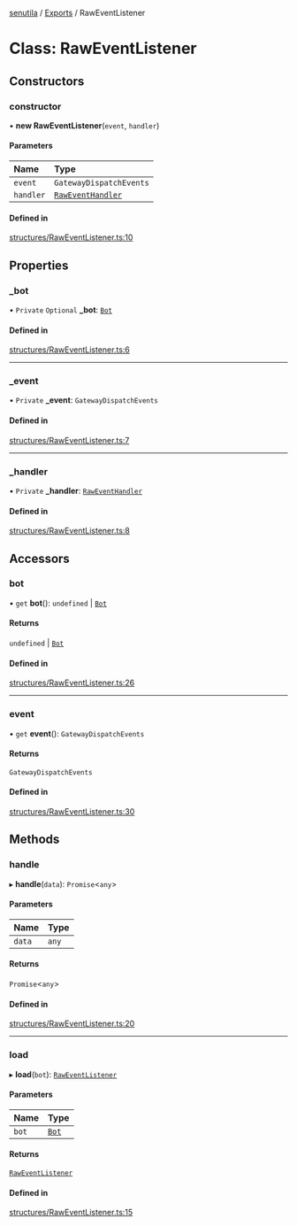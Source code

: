 [senutila](../docs/README.md) / [Exports](../modules.md) / RawEventListener

# Class: RawEventListener

## Constructors

### constructor

• **new RawEventListener**(`event`, `handler`)

#### Parameters

| Name | Type |
| :------ | :------ |
| `event` | `GatewayDispatchEvents` |
| `handler` | [`RawEventHandler`](../modules.md#raweventhandler) |

#### Defined in

[structures/RawEventListener.ts:10](https://github.com/edazpotato/senutila/blob/caba2d1/src/structures/RawEventListener.ts#L10)

## Properties

### \_bot

• `Private` `Optional` **\_bot**: [`Bot`](Bot.md)

#### Defined in

[structures/RawEventListener.ts:6](https://github.com/edazpotato/senutila/blob/caba2d1/src/structures/RawEventListener.ts#L6)

___

### \_event

• `Private` **\_event**: `GatewayDispatchEvents`

#### Defined in

[structures/RawEventListener.ts:7](https://github.com/edazpotato/senutila/blob/caba2d1/src/structures/RawEventListener.ts#L7)

___

### \_handler

• `Private` **\_handler**: [`RawEventHandler`](../modules.md#raweventhandler)

#### Defined in

[structures/RawEventListener.ts:8](https://github.com/edazpotato/senutila/blob/caba2d1/src/structures/RawEventListener.ts#L8)

## Accessors

### bot

• `get` **bot**(): `undefined` \| [`Bot`](Bot.md)

#### Returns

`undefined` \| [`Bot`](Bot.md)

#### Defined in

[structures/RawEventListener.ts:26](https://github.com/edazpotato/senutila/blob/caba2d1/src/structures/RawEventListener.ts#L26)

___

### event

• `get` **event**(): `GatewayDispatchEvents`

#### Returns

`GatewayDispatchEvents`

#### Defined in

[structures/RawEventListener.ts:30](https://github.com/edazpotato/senutila/blob/caba2d1/src/structures/RawEventListener.ts#L30)

## Methods

### handle

▸ **handle**(`data`): `Promise`<`any`\>

#### Parameters

| Name | Type |
| :------ | :------ |
| `data` | `any` |

#### Returns

`Promise`<`any`\>

#### Defined in

[structures/RawEventListener.ts:20](https://github.com/edazpotato/senutila/blob/caba2d1/src/structures/RawEventListener.ts#L20)

___

### load

▸ **load**(`bot`): [`RawEventListener`](RawEventListener.md)

#### Parameters

| Name | Type |
| :------ | :------ |
| `bot` | [`Bot`](Bot.md) |

#### Returns

[`RawEventListener`](RawEventListener.md)

#### Defined in

[structures/RawEventListener.ts:15](https://github.com/edazpotato/senutila/blob/caba2d1/src/structures/RawEventListener.ts#L15)
